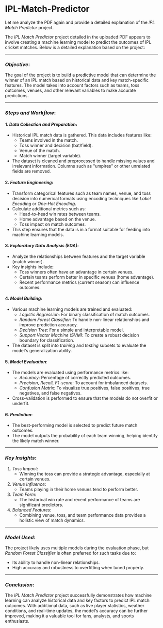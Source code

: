 # IPL-Match-Predictor
Let me analyze the PDF again and provide a detailed explanation of the *IPL Match Predictor* project.

The *IPL Match Predictor* project detailed in the uploaded PDF appears to involve creating a machine learning model to predict the outcomes of IPL cricket matches. Below is a detailed explanation based on the project:

---

### *Objective*:
The goal of the project is to build a predictive model that can determine the winner of an IPL match based on historical data and key match-specific features. The model takes into account factors such as teams, toss outcomes, venues, and other relevant variables to make accurate predictions.

---

### *Steps and Workflow*:

#### 1. *Data Collection and Preparation*:
   - Historical IPL match data is gathered. This data includes features like:
     - Teams involved in the match.
     - Toss winner and decision (bat/field).
     - Venue of the match.
     - Match winner (target variable).
   - The dataset is cleaned and preprocessed to handle missing values and irrelevant information. Columns such as "umpires" or other unrelated fields are removed.

#### 2. *Feature Engineering*:
   - Transform categorical features such as team names, venue, and toss decision into numerical formats using encoding techniques like *Label Encoding* or *One-Hot Encoding*.
   - Calculate additional metrics such as:
     - Head-to-head win rates between teams.
     - Home advantage based on the venue.
     - Toss impact on match outcomes.
   - This step ensures that the data is in a format suitable for feeding into machine learning models.

#### 3. *Exploratory Data Analysis (EDA)*:
   - Analyze the relationships between features and the target variable (match winner).
   - Key insights include:
     - Toss winners often have an advantage in certain venues.
     - Certain teams perform better in specific venues (home advantage).
     - Recent performance metrics (current season) can influence outcomes.

#### 4. *Model Building*:
   - Various machine learning models are trained and evaluated:
     - *Logistic Regression*: For binary classification of match outcomes.
     - *Random Forest Classifier*: To handle non-linear relationships and improve prediction accuracy.
     - *Decision Tree*: For a simple and interpretable model.
     - *Support Vector Machine (SVM)*: To create a robust decision boundary for classification.
   - The dataset is split into *training* and *testing* subsets to evaluate the model's generalization ability.

#### 5. *Model Evaluation*:
   - The models are evaluated using performance metrics like:
     - *Accuracy*: Percentage of correctly predicted outcomes.
     - *Precision, Recall, F1-score*: To account for imbalanced datasets.
     - *Confusion Matrix*: To visualize true positives, false positives, true negatives, and false negatives.
   - Cross-validation is performed to ensure that the models do not overfit or underfit.

#### 6. *Prediction*:
   - The best-performing model is selected to predict future match outcomes.
   - The model outputs the probability of each team winning, helping identify the likely match winner.

---

### *Key Insights*:
1. *Toss Impact*:
   - Winning the toss can provide a strategic advantage, especially at certain venues.
2. *Venue Influence*:
   - Teams playing in their home venues tend to perform better.
3. *Team Form*:
   - The historical win rate and recent performance of teams are significant predictors.
4. *Balanced Features*:
   - Combining venue, toss, and team performance data provides a holistic view of match dynamics.

---

### *Model Used*:
The project likely uses multiple models during the evaluation phase, but *Random Forest Classifier* is often preferred for such tasks due to:
- Its ability to handle non-linear relationships.
- High accuracy and robustness to overfitting when tuned properly.

---

### *Conclusion*:
The *IPL Match Predictor* project successfully demonstrates how machine learning can analyze historical data and key factors to predict IPL match outcomes. With additional data, such as live player statistics, weather conditions, and real-time updates, the model's accuracy can be further improved, making it a valuable tool for fans, analysts, and sports enthusiasts. 

